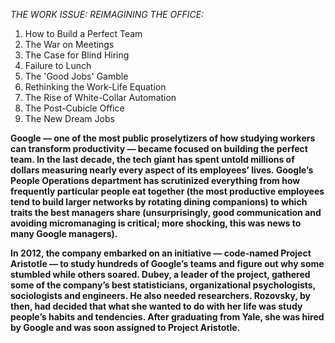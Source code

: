 *THE WORK ISSUE: REIMAGINING THE OFFICE:*

01. How to Build a Perfect Team
02. The War on Meetings
03. The Case for Blind Hiring
04. Failure to Lunch
05. The 'Good Jobs' Gamble
06. Rethinking the Work-Life Equation
07. The Rise of White-Collar Automation
08. The Post-Cubicle Office
09. The New Dream Jobs

**Google — one of the most public proselytizers of how studying workers can transform productivity — became focused on building the perfect team. In the last decade, the tech giant has spent untold millions of dollars measuring nearly every aspect of its employees’ lives. Google’s People Operations department has scrutinized everything from how frequently particular people eat together (the most productive employees tend to build larger networks by rotating dining companions) to which traits the best managers share (unsurprisingly, good communication and avoiding micromanaging is critical; more shocking, this was news to many Google managers).**

**In 2012, the company embarked on an initiative — code-named Project Aristotle — to study hundreds of Google’s teams and figure out why some stumbled while others soared. Dubey, a leader of the project, gathered some of the company’s best statisticians, organizational psychologists, sociologists and engineers. He also needed researchers. Rozovsky, by then, had decided that what she wanted to do with her life was study people’s habits and tendencies. After graduating from Yale, she was hired by Google and was soon assigned to Project Aristotle.**